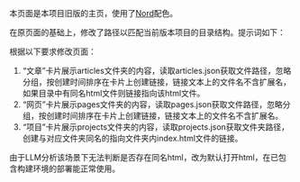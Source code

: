 本页面是本项目旧版的主页，使用了[Nord](https://github.com/nordtheme/nord)配色。

在原页面的基础上，修改了路径以匹配当前版本项目的目录结构。提示词如下：

根据以下要求修改页面：
1. “文章”卡片展示articles文件夹的内容，读取articles.json获取文件路径，忽略分组，按创建时间排序在卡片上创建链接，链接文本上的文件名不含扩展名，如果目录中有同名html文件则链接指向该html文件。
2.  “网页”卡片展示pages文件夹的内容，读取pages.json获取文件路径，忽略分组，按创建时间排序在卡片上创建链接，链接文本上的文件名不含扩展名。
3.  “项目”卡片展示projects文件夹的内容，读取projects.json获取文件夹路径，创建与对应文件夹同名的指向文件夹内index.html文件的链接。

由于LLM分析该场景下无法判断是否存在同名html，改为默认打开html，在已包含构建环境的部署能正常使用。
